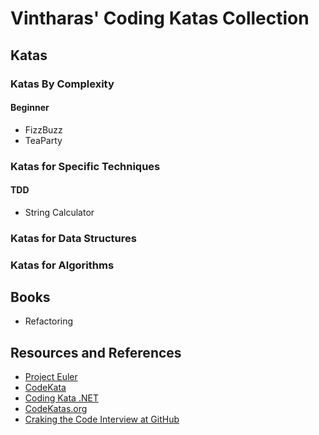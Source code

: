 # Vintharas' Coding Katas Collection

## Katas

### Katas By Complexity
#### Beginner

  -  FizzBuzz
  -  TeaParty

### Katas for Specific Techniques
#### TDD

  - String Calculator

### Katas for Data Structures
### Katas for Algorithms

## Books

  -  Refactoring

## Resources and References

  -  [Project Euler][]
  -  [CodeKata][]
  -  [Coding Kata .NET][]
  -  [CodeKatas.org][]
  -  [Craking the Code Interview at GitHub](https://github.com/gaylemcd/ctci)



  [Project Euler]: http://projecteuler.net "Project Euler"
  [CodeKata]: http://codekata.pragprog.com "Code Kata - The Pragmatic Programmer."
  [Coding Kata .NET]: http://codingkata.net "Coding Kata .NET"
  [CodeKatas.org]: http://www.codekatas.org "CodeKatas.org" 

